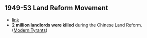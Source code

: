 ## 1949-53 Land Reform Movement
- [link](https://en.wikipedia.org/wiki/Land_Reform_Movement_(China))
- **2 million landlords were killed** during the Chinese Land Reform. ([Modern Tyrants](https://openlibrary.org/works/OL2988377W/Modern_tyrants?edition=moderntyrantspow00chir))